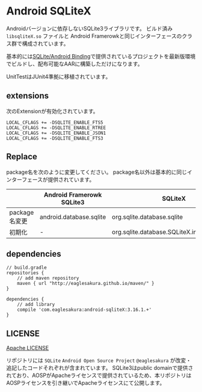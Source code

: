 # Android SQLiteX

Androidバージョンに依存しないSQLite3ライブラリです。
ビルド済み `libsqliteX.so` ファイルと Android Framerowkと同じインターフェースのクラス群で構成されています。

基本的には[SQLite/Android Binding](https://sqlite.org/android/doc/trunk/www/index.wiki)で提供されているプロジェクトを最新版環境でビルドし、配布可能なAARに構築しただけになります。

UnitTestはJUnit4準拠に移植されています。

## extensions

次のExtensionが有効化されています。

```
LOCAL_CFLAGS += -DSQLITE_ENABLE_FTS5
LOCAL_CFLAGS += -DSQLITE_ENABLE_RTREE
LOCAL_CFLAGS += -DSQLITE_ENABLE_JSON1
LOCAL_CFLAGS += -DSQLITE_ENABLE_FTS3
```

## Replace

package名を次のように変更してください。
package名以外は基本的に同じインターフェースが提供されています。

|  | Android Framerowk SQLite3 | SQLiteX |
|---|---|---|
|package名変更 | android.database.sqlite | org.sqlite.database.sqlite |
| 初期化 | - | org.sqlite.database.SQLiteX.install(context); |

## dependencies

```
// build.gradle
repositories {
    // add maven repository
    maven { url "http://eaglesakura.github.io/maven/" }
}

dependencies {
    // add library
    compile 'com.eaglesakura:android-sqliteX:3.16.1.+'
}
```

## LICENSE

[Apache LICENSE](LICENSE.txt)

リポジトリには `SQLite` `Android Open Source Project` `@eaglesakura` が改変・追記したコードそれぞれが含まれています。
SQLite3はpublic domainで提供されており、AOSPがApacheライセンスで提供されているため、本リポジトリはAOSPライセンスを引き継いでApacheライセンスにて公開します。
